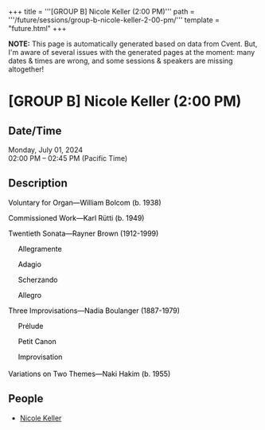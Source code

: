 +++
title = '''[GROUP B] Nicole Keller (2:00 PM)'''
path = '''/future/sessions/group-b-nicole-keller-2-00-pm/'''
template = "future.html"
+++

<p class="todo">
<strong>NOTE:</strong> This page is automatically generated based on data from Cvent.
But, I'm aware of several issues with the generated pages at the moment:
many dates & times are wrong, and some sessions & speakers are missing altogether!
</p>

<h1>[GROUP B] Nicole Keller (2:00 PM)</h1>
<h2>Date/Time</h2>
<p>Monday, July 01, 2024<br>
02:00 PM – 02:45 PM (Pacific Time)</p>
<h2>Description</h2>
<div class="ag87-crtemvc-hsbk"><div class="css-vsf5of"><p style="text-align:left;" class="carina-rte-public-DraftStyleDefault-block"><span style="color: black;">Voluntary for Organ—William Bolcom (b. 1938)</span></p><p style="text-align:left;" class="carina-rte-public-DraftStyleDefault-block"><span style="color: black;">Commissioned Work—Karl Rütti (b. 1949)</span> &nbsp;</p><p style="text-align:left;" class="carina-rte-public-DraftStyleDefault-block"><span style="color: black;">Twentieth Sonata—Rayner Brown (1912-1999)</span></p><p style="text-align:left;" class="carina-rte-public-DraftStyleDefault-block"><span style="color: black;">&nbsp; &nbsp; &nbsp;Allegramente</span> &nbsp;&nbsp;</p><p style="text-align:left;" class="carina-rte-public-DraftStyleDefault-block"><span style="color: black;">&nbsp; &nbsp; &nbsp;Adagio</span></p><p style="text-align:left;" class="carina-rte-public-DraftStyleDefault-block"><span style="color: black;">&nbsp; &nbsp; &nbsp;Scherzando</span></p><p style="text-align:left;" class="carina-rte-public-DraftStyleDefault-block"><span style="color: black;">&nbsp; &nbsp; &nbsp;Allegro</span>&nbsp;</p><p style="text-align:left;" class="carina-rte-public-DraftStyleDefault-block"><span style="color: black;">Three Improvisations—Nadia Boulanger (1887-1979)</span></p><p style="text-align:left;" class="carina-rte-public-DraftStyleDefault-block"><span style="color: black;">&nbsp; &nbsp; &nbsp;Prélude</span> &nbsp;&nbsp;</p><p style="text-align:left;" class="carina-rte-public-DraftStyleDefault-block"><span style="color: black;">&nbsp; &nbsp; &nbsp;Petit Canon</span></p><p style="text-align:left;" class="carina-rte-public-DraftStyleDefault-block"><span style="color: black;">&nbsp; &nbsp; &nbsp;Improvisation</span><br><br><span style="color: black;">Variations on Two Themes—Naki Hakim (b. 1955)</span></p></div></div>
<h2>People</h2>
<ul><li><a href="/future/performers/nicole-keller/">Nicole Keller</a></li></ul>

